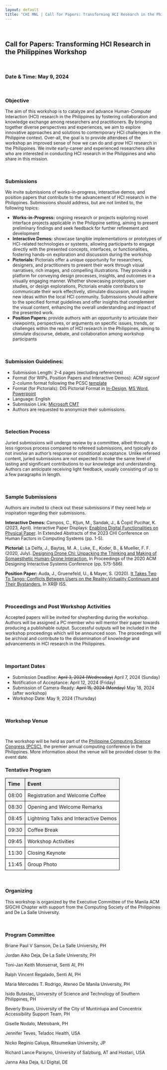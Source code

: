 ```yaml
---
layout: default
title: "CHI MNL | Call for Papers: Transforming HCI Research in the Philippines Workshop"
---
```


<style>
  table {
    width: 100%;
    border-collapse: collapse;
  }
  th, td {
    border: 1px solid black;
    padding: 8px;
    text-align: left;
  }
  th {
    background-color: #f2f2f2;
  }
</style>

<section>
    <div class="container">
        <br/>
        <h1>Call for Papers: Transforming HCI Research in the Philippines Workshop</h1>
        <br/>
        <h3>Date & Time: May 9, 2024</h3>
        <br/>
        <h3>Objective</h3>
        <p>The aim of this workshop is to catalyze and advance Human-Computer Interaction (HCI) research in the Philippines by fostering collaboration and knowledge exchange among researchers and practitioners. By bringing together diverse perspectives and experiences, we aim to explore innovative approaches and solutions to contemporary HCI challenges in the Philippine context. Over-all, the goal is to provide attendees of the workshop an improved sense of how we can do and grow HCI research in the Philippines. We invite early-career and experienced researchers alike who are interested in conducting HCI research in the Philippines and who share in this mission.  </p>
        <br/>
        <h3>Submissions</h3>
        <p>We invite submissions of works-in-progress, interactive demos, and position papers that contribute to the advancement of HCI research in the Philippines. Submissions should address, but are not limited to, the following topics:</p>
        <ul>
            <li><b>Works-in-Progress:</b> ongoing research or projects exploring novel interface projects applicable in the Philippine setting, aiming to present preliminary findings and seek feedback for further refinement and development</li>
            <li><b>Interactive Demos:</b> showcase tangible implementations or prototypes of HCI-related technologies or systems, allowing participants to engage directly with the presented concepts, interfaces, or functionalities, fostering hands-on exploration and discussion during the workshop</li>
            <li><b>Pictorials:</b> Pictorials offer a unique opportunity for researchers, designers, and practitioners to present their work through visual narratives, rich images, and compelling illustrations. They provide a platform for conveying design processes, insights, and outcomes in a visually engaging manner. Whether showcasing prototypes, user studies, or design explorations, Pictorials enable contributors to communicate their work effectively, stimulate discussion, and inspire new ideas within the local HCI community. Submissions should adhere to the specified format guidelines and offer insights that complement the visual content, enhancing the overall understanding and impact of the presented work.</li>
            <li><b>Position Papers:</b> provide authors with an opportunity to articulate their viewpoints, perspectives, or arguments on specific issues, trends, or challenges within the realm of HCI research in the Philippines, aiming to stimulate discourse, debate, and collaboration among workshop participants</li>
        </ul>
        <br/>
        <h3>Submission Guidelines:</h3>
        <ul>
            <li>Submission Length: 2-4 pages (excluding references)</li>
            <li>Format (for WIPs, Position Papers and Interactive Demos): ACM sigconf 2-column format following the PCSC <a href="http://ccscloud2.dlsu.edu.ph/author-guidelines/paper-templates.html" target="_blank">template</a></li>
          <li>Format (for Pictorials): DIS Pictorial Format in <a href="https://dis.acm.org/2021/wp-content/uploads/2020/12/DIS2021-Pictorials-InDesign-template_Folder.zip" target="_blank">In-Design</a>, <a href="https://dis.acm.org/2021/wp-content/uploads/2020/12/DIS2021-Pictorials-Word-template-Folder.zip" target="_blank">MS Word</a>, <a href="https://dis.acm.org/2021/wp-content/uploads/2020/12/DIS2021-Pictorials-PowerPoint-template-Folder.zip" target="_blank">Powerpoint</a> </li>
            <li>Language: English</li>
            <li>Submission Link: <a href="https://cmt3.research.microsoft.com/CHIMNL2024">Microsoft CMT</a></li>
            <li>Authors are requested to anonymize their submissions.</li>
        </ul>
        <br/>
        <h3>Selection Process</h3>
        <p>Juried submissions will undergo review by a committee, albeit through a less rigorous process compared to refereed submissions, and typically do not involve an author’s response or conditional acceptance. Unlike refereed content, juried submissions are not expected to make the same level of lasting and significant contributions to our knowledge and understanding. Authors can anticipate receiving light feedback, usually consisting of up to a few paragraphs in length.</p>
        <br/>
        <h3>Sample Submissions</h3>
        <p>Authors are invited to check out these submissions if they need help or inspiration regarding their submissions. </p>
        <p> <b>Interactive Demos:</b> Campos, C., Kljun, M., Sandak, J., & Čopič Pucihar, K. (2023, April). Interactive Paper Displays: <a href="https://drive.google.com/file/d/1YYNSkV5-KcypMO4oO0as91GSQWarbZiH/view" target="_blank">Enabling Digital Functionalities on Physical Paper</a>. In Extended Abstracts of the 2023 CHI Conference on Human Factors in Computing Systems (pp. 1-5).</p>
        <p> <b>Pictorial:</b> La Delfa, J., Baytaş, M. A., Luke, E., Koder, B., & Mueller, F. F. (2020, July). <a href="https://exertiongameslab.org/wp-content/uploads/2020/06/designing_drone_chi_dis2020.pdf" target="_blank">Designing Drone Chi: Unpacking the Thinking and Making of Somaesthetic Human-Drone Interaction.</a> In Proceedings of the 2020 ACM Designing Interactive Systems Conference (pp. 575-586).</p>
        <p><b>Position Paper:</b> Auda, J., Gruenefeld, U., & Mayer, S. (2020). <a href="https://ceur-ws.org/Vol-2779/paper3.pdf" target="_blank">It Takes Two To Tango: Conflicts Between Users on the Reality-Virtuality Continuum and Their Bystanders.</a> In XR@ ISS.</p>
        <br/>
        <h3>Proceedings and Post Workshop Activities</h3>
        <p>Accepted papers will be invited for shepherding during the workshop. Authors will be assigned a PC member who will mentor their paper towards producing a publishable output. Successful outputs will be included in the workshop proceedings which will be announced soon. The proceedings will be archival and contribute to the dissemination of knowledge and advancements in HCI research in the Philippines.</p>
        <br/>
        <h3>Important Dates</h3>
        <ul>
            <li>Submission Deadline: <s>April 3, 2024 (Wednesday)</s> April 7, 2024 (Sunday)</li>
            <li>Notification of Acceptance: April 12, 2024 (Friday)</li>
            <li>Submission of Camera-Ready: <s>April 15, 2024 (Monday)</s> May 18, 2024 (after workshop) </li>
            <li>Workshop Date: May 9, 2024 (Thursday)</li>
        </ul>
        <br/>
        <h3>Workshop Venue</h3>
        <br/>
        <p>The workshop will be held as part of the <a href="http://pcsc.dlsu.edu.ph/" target="_blank">Philippine Computing Science Congress (PCSC)</a>, the premier annual computing conference in the Philippines. More information about the venue will be provided closer to the event date.</p>
        <h3>Tentative Program</h3>
        <table>
            <thead>
                <tr>
                <th>Time</th>
                <th>Event</th>
                </tr>
            </thead>
            <tbody>
                <tr>
                <td>08:00</td>
                <td>Registration and Welcome Coffee</td>
                </tr>
                <tr>
                <td>08:30</td>
                <td>Opening and Welcome Remarks</td>
                </tr>
                <tr>
                <td>08:45</td>
                <td>Lightning Talks and Interactive Demos</td>
                </tr>
                <tr>
                <td>09:30</td>
                <td>Coffee Break</td>
                </tr>
                <tr>
                <td>09:45</td>
                <td>Workshop Activities</td>
                </tr>
                <tr>
                <td>11:30</td>
                <td>Closing Keynote</td>
                </tr>
                <tr>
                <td>11:45</td>
                <td>Group Photo</td>
                </tr>
            </tbody>
        </table>
        <br/>
        <h3>Organizing</h3>
        <p>This workshop is organized by the Executive Committee of the Manila ACM SIGCHI Chapter with support from the Computing Society of the Philippines and De La Salle University. </p>
        <br/>
        <h3>Program Committee</h3>
        <p>Briane Paul V Samson, De La Salle University, PH</p>
        <p>Jordan Aiko Deja, De La Salle University, PH</p>
        <p>Toni-Jan Keith Monserrat, Senti AI, PH</p>
        <p>Ralph Vincent Regalado, Senti AI, PH</p>
        <p>Maria Mercedes T. Rodrigo, Ateneo De Manila University, PH</p>
        <p>Isido Butaslac, University of Science and Technology of Southern Philippines, PH</p>
        <p>Beverly Bravo, University of the City of Muntinlupa and Concentrix Accessibility Support Team, PH</p>
        <p>Giselle Nodalo, Metrobank, PH</p>
        <p>Jennifer Teves, Teladoc Health, USA</p>
        <p>Nicko Reginio Caluya, Ritsumeikan University, JP</p>
        <p>Richard Lance Parayno, University of Salzburg, AT and Hostari, USA</p>
        <p>Janna Aika Deja, ILI Digital, DE</p>
    </div>

</section>
